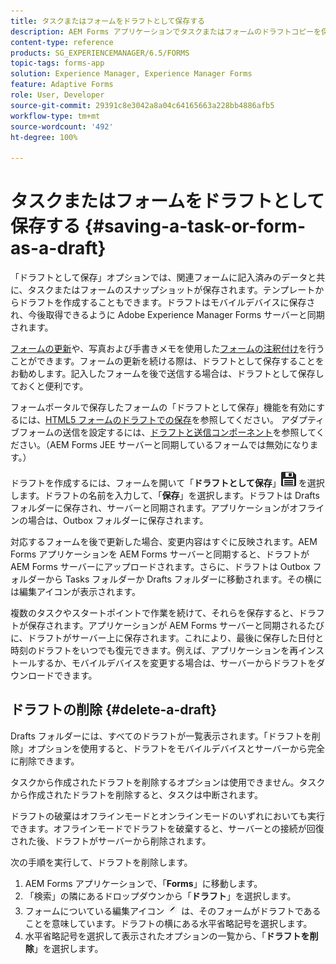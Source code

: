 ```yaml
---
title: タスクまたはフォームをドラフトとして保存する
description: AEM Forms アプリケーションでタスクまたはフォームのドラフトコピーを保存する手順
content-type: reference
products: SG_EXPERIENCEMANAGER/6.5/FORMS
topic-tags: forms-app
solution: Experience Manager, Experience Manager Forms
feature: Adaptive Forms
role: User, Developer
source-git-commit: 29391c8e3042a8a04c64165663a228bb4886afb5
workflow-type: tm+mt
source-wordcount: '492'
ht-degree: 100%

---
```


# タスクまたはフォームをドラフトとして保存する {#saving-a-task-or-form-as-a-draft}

「ドラフトとして保存」オプションでは、関連フォームに記入済みのデータと共に、タスクまたはフォームのスナップショットが保存されます。テンプレートからドラフトを作成することもできます。ドラフトはモバイルデバイスに保存され、今後取得できるように Adobe Experience Manager Forms サーバーと同期されます。

[フォームの更新](/help/forms/using/working-with-form.md)や、写真および手書きメモを使用した[フォームの注釈付け](/help/forms/using/add-attachments.md)を行うことができます。フォームの更新を続ける際は、ドラフトとして保存することをお勧めします。記入したフォームを後で送信する場合は、ドラフトとして保存しておくと便利です。

フォームポータルで保存したフォームの「ドラフトとして保存」機能を有効にするには、[HTML5 フォームのドラフトでの保存](/help/forms/using/saving-html5-form-draft.md)を参照してください。
アダプティブフォームの送信を設定するには、[ドラフトと送信コンポーネント](/help/forms/using/draft-submission-component.md)を参照してください。（AEM Forms JEE サーバーと同期しているフォームでは無効になります。）

ドラフトを作成するには、フォームを開いて「**ドラフトとして保存**」![save-as-draft](assets/save-as-draft.png) を選択します。ドラフトの名前を入力して、「**保存**」を選択します。ドラフトは Drafts フォルダーに保存され、サーバーと同期されます。アプリケーションがオフラインの場合は、Outbox フォルダーに保存されます。

対応するフォームを後で更新した場合、変更内容はすぐに反映されます。AEM Forms アプリケーションを AEM Forms サーバーと同期すると、ドラフトが AEM Forms サーバーにアップロードされます。さらに、ドラフトは Outbox フォルダーから Tasks フォルダーか Drafts フォルダーに移動されます。その横には編集アイコンが表示されます。

複数のタスクやスタートポイントで作業を続けて、それらを保存すると、ドラフトが保存されます。アプリケーションが AEM Forms サーバーと同期されるたびに、ドラフトがサーバー上に保存されます。これにより、最後に保存した日付と時刻のドラフトをいつでも復元できます。例えば、アプリケーションを再インストールするか、モバイルデバイスを変更する場合は、サーバーからドラフトをダウンロードできます。

## ドラフトの削除 {#delete-a-draft}

Drafts フォルダーには、すべてのドラフトが一覧表示されます。「ドラフトを削除」オプションを使用すると、ドラフトをモバイルデバイスとサーバーから完全に削除できます。

タスクから作成されたドラフトを削除するオプションは使用できません。タスクから作成されたドラフトを削除すると、タスクは中断されます。

ドラフトの破棄はオフラインモードとオンラインモードのいずれにおいても実行できます。オフラインモードでドラフトを破棄すると、サーバーとの接続が回復された後、ドラフトがサーバーから削除されます。

次の手順を実行して、ドラフトを削除します。

1. AEM Forms アプリケーションで、「**Forms**」に移動します。
1. 「検索」の隣にあるドロップダウンから「**ドラフト**」を選択します。
1. フォームについている編集アイコン ![edit-draft-app](assets/edit-draft-app.png) は、そのフォームがドラフトであることを意味しています。ドラフトの横にある水平省略記号を選択します。
1. 水平省略記号を選択して表示されたオプションの一覧から、「**ドラフトを削除**」を選択します。
